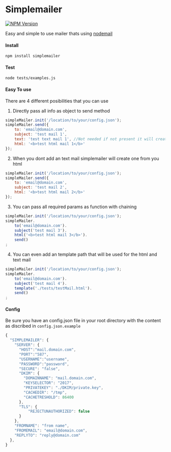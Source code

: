 # Simplemailer
[![NPM Version](http://img.shields.io/npm/v/simplemailer.svg?style=flat)](https://www.npmjs.org/package/simplemailer)

Easy and simple to use mailer thats using [nodemail](https://nodemailer.com)

#### Install
```npm install simplemailer```


#### Test
```node tests/examples.js```

#### Easy To use
There are 4 different posibilities that you can use
1. Directly pass all info as object to send method
```javascript
simpleMailer.init('/location/to/your/config.json');
simpleMailer.send({
    to: 'email@domain.com',
    subject: 'test mail 1',
    text: 'test text mail 1', //Not needed if not present it will create one from the html
    html: '<b>test html mail 1</b>'
});
```

2. When you dont add an text mail simplemailer will create one from you html
```javascript
simpleMailer.init('/location/to/your/config.json');
simpleMailer.send({
    to: 'email@domain.com',
    subject: 'test mail 2',
    html: '<b>test html mail 2</b>'
});
```

3. You can pass all required params as function with chaining
```javascript
simpleMailer.init('/location/to/your/config.json');
simpleMailer.
    to('email@domain.com').
    subject('test mail 3').
    html('<b>test html mail 3</b>').
    send()
;
```

4. You can even add an template path that will be used for the html and text mail
```javascript
simpleMailer.init('/location/to/your/config.json');
simpleMailer.
    to('email@domain.com').
    subject('test mail 4').
    template('./tests/testMail.html').
    send()
;
```

#### Config
Be sure you have an config.json file in your root directory with the content as discribed in `config.json.example`
```javascript
{
  "SIMPLEMAILER": {
    "SERVER": {
      "HOST":"mail.domain.com",
      "PORT":"587",
      "USERNAME":"username",
      "PASSWORD":"password",
      "SECURE": "false",
      "DKIM": {
        "DOMAINNAME": "mail.domain.com",
        "KEYSELECTOR": "2017",
        "PRIVATEKEY": "./DKIM/private.key",
        "CACHEDIR": "/tmp",
        "CACHETRESHOLD": 86400
      },
      "TLS": {
          "REJECTUNAUTHORIZED": false
      }
    },
    "FROMNAME": "from name",
    "FROMEMAIL": "email@domain.com",
    "REPLYTO": "reply@domain.com"
  },
}
```